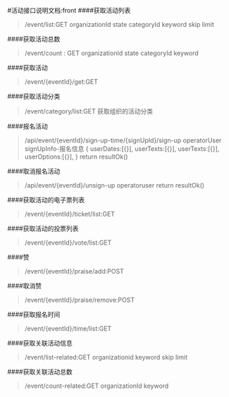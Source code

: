 #活动接口说明文档:front
####获取活动列表
>/event/list:GET
organizationId
state
categoryId
keyword
skip
limit

####获取活动总数
>/event/count : GET
organizationId
state
categoryId
keyword

####获取活动
>/event/{eventId}/get:GET

####获取活动分类
>/event/category/list:GET
获取组织的活动分类

####报名活动
>/api/event/{eventId}/sign-up-time/{signUpId}/sign-up
>operatorUser
>signUpInfo-报名信息
>{
	userDates:[{}],
	userTexts:[{}],
	userTexts:[{}],
	userOptions:[{}],
}
>return resultOk()

####取消报名活动
>/api/event/{eventId}/unsign-up
>operatoruser
>return resultOk()

####获取活动的电子票列表
>/event/{eventId}/ticket/list:GET

####获取活动的投票列表
>/event/{eventId}/vote/list:GET

####赞
>/event/{eventId}/praise/add:POST

####取消赞
>/event/{eventId}/praise/remove:POST

####获取报名时间
>/event/{eventId}/time/list:GET

####获取关联活动信息
>/event/list-related:GET
organizationid
keyword
skip
limit

####获取关联活动总数
>/event/count-related:GET
organizationId
keyword
